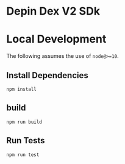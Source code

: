 # Depin Dex V2 SDk

# Local Development

The following assumes the use of `node@>=10`.

## Install Dependencies

`npm install`

## build 

`npm run build`

## Run Tests

`npm run test`